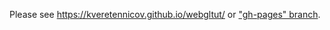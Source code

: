 Please see <https://kveretennicov.github.io/webgltut/> or ["gh-pages" branch](https://github.com/kveretennicov/webgltut/tree/gh-pages). 
